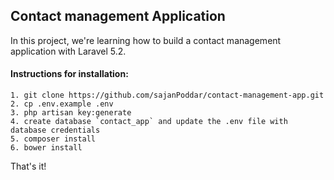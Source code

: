 ## Contact management  Application

In this project, we're learning how to build a contact management application with Laravel 5.2.

#### Instructions for installation:

    1. git clone https://github.com/sajanPoddar/contact-management-app.git
    2. cp .env.example .env
    3. php artisan key:generate 
    4. create database `contact_app` and update the .env file with database credentials
    5. composer install
    6. bower install


That's it!
